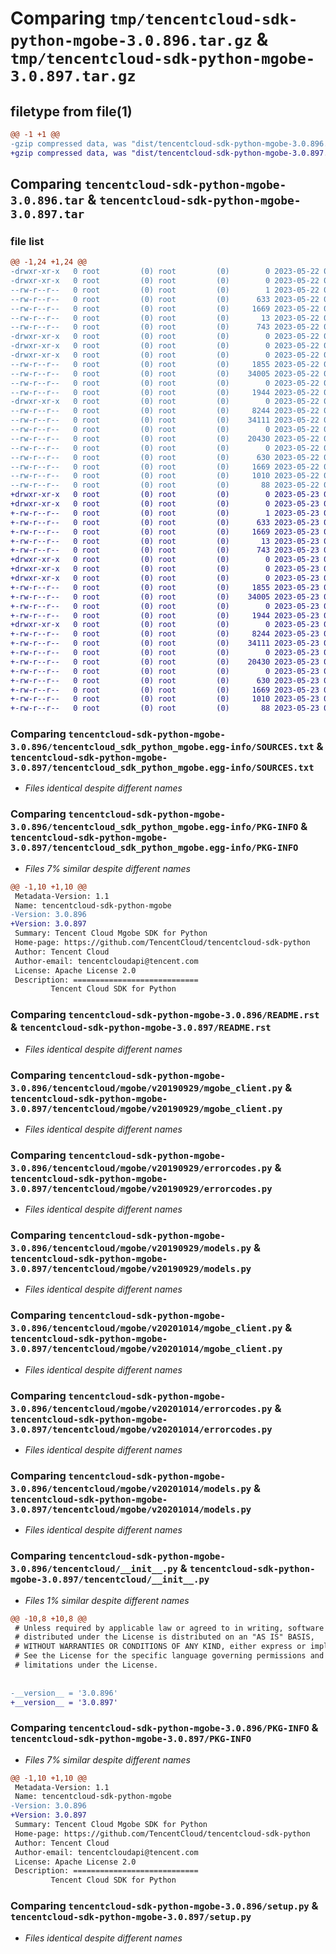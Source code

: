 # Comparing `tmp/tencentcloud-sdk-python-mgobe-3.0.896.tar.gz` & `tmp/tencentcloud-sdk-python-mgobe-3.0.897.tar.gz`

## filetype from file(1)

```diff
@@ -1 +1 @@
-gzip compressed data, was "dist/tencentcloud-sdk-python-mgobe-3.0.896.tar", last modified: Mon May 22 00:27:35 2023, max compression
+gzip compressed data, was "dist/tencentcloud-sdk-python-mgobe-3.0.897.tar", last modified: Tue May 23 02:26:41 2023, max compression
```

## Comparing `tencentcloud-sdk-python-mgobe-3.0.896.tar` & `tencentcloud-sdk-python-mgobe-3.0.897.tar`

### file list

```diff
@@ -1,24 +1,24 @@
-drwxr-xr-x   0 root         (0) root         (0)        0 2023-05-22 00:27:35.000000 tencentcloud-sdk-python-mgobe-3.0.896/
-drwxr-xr-x   0 root         (0) root         (0)        0 2023-05-22 00:27:35.000000 tencentcloud-sdk-python-mgobe-3.0.896/tencentcloud_sdk_python_mgobe.egg-info/
--rw-r--r--   0 root         (0) root         (0)        1 2023-05-22 00:27:35.000000 tencentcloud-sdk-python-mgobe-3.0.896/tencentcloud_sdk_python_mgobe.egg-info/dependency_links.txt
--rw-r--r--   0 root         (0) root         (0)      633 2023-05-22 00:27:35.000000 tencentcloud-sdk-python-mgobe-3.0.896/tencentcloud_sdk_python_mgobe.egg-info/SOURCES.txt
--rw-r--r--   0 root         (0) root         (0)     1669 2023-05-22 00:27:35.000000 tencentcloud-sdk-python-mgobe-3.0.896/tencentcloud_sdk_python_mgobe.egg-info/PKG-INFO
--rw-r--r--   0 root         (0) root         (0)       13 2023-05-22 00:27:35.000000 tencentcloud-sdk-python-mgobe-3.0.896/tencentcloud_sdk_python_mgobe.egg-info/top_level.txt
--rw-r--r--   0 root         (0) root         (0)      743 2023-05-22 00:27:35.000000 tencentcloud-sdk-python-mgobe-3.0.896/README.rst
-drwxr-xr-x   0 root         (0) root         (0)        0 2023-05-22 00:27:35.000000 tencentcloud-sdk-python-mgobe-3.0.896/tencentcloud/
-drwxr-xr-x   0 root         (0) root         (0)        0 2023-05-22 00:27:35.000000 tencentcloud-sdk-python-mgobe-3.0.896/tencentcloud/mgobe/
-drwxr-xr-x   0 root         (0) root         (0)        0 2023-05-22 00:27:35.000000 tencentcloud-sdk-python-mgobe-3.0.896/tencentcloud/mgobe/v20190929/
--rw-r--r--   0 root         (0) root         (0)     1855 2023-05-22 00:27:35.000000 tencentcloud-sdk-python-mgobe-3.0.896/tencentcloud/mgobe/v20190929/mgobe_client.py
--rw-r--r--   0 root         (0) root         (0)    34005 2023-05-22 00:27:35.000000 tencentcloud-sdk-python-mgobe-3.0.896/tencentcloud/mgobe/v20190929/errorcodes.py
--rw-r--r--   0 root         (0) root         (0)        0 2023-05-22 00:27:35.000000 tencentcloud-sdk-python-mgobe-3.0.896/tencentcloud/mgobe/v20190929/__init__.py
--rw-r--r--   0 root         (0) root         (0)     1944 2023-05-22 00:27:35.000000 tencentcloud-sdk-python-mgobe-3.0.896/tencentcloud/mgobe/v20190929/models.py
-drwxr-xr-x   0 root         (0) root         (0)        0 2023-05-22 00:27:35.000000 tencentcloud-sdk-python-mgobe-3.0.896/tencentcloud/mgobe/v20201014/
--rw-r--r--   0 root         (0) root         (0)     8244 2023-05-22 00:27:35.000000 tencentcloud-sdk-python-mgobe-3.0.896/tencentcloud/mgobe/v20201014/mgobe_client.py
--rw-r--r--   0 root         (0) root         (0)    34111 2023-05-22 00:27:35.000000 tencentcloud-sdk-python-mgobe-3.0.896/tencentcloud/mgobe/v20201014/errorcodes.py
--rw-r--r--   0 root         (0) root         (0)        0 2023-05-22 00:27:35.000000 tencentcloud-sdk-python-mgobe-3.0.896/tencentcloud/mgobe/v20201014/__init__.py
--rw-r--r--   0 root         (0) root         (0)    20430 2023-05-22 00:27:35.000000 tencentcloud-sdk-python-mgobe-3.0.896/tencentcloud/mgobe/v20201014/models.py
--rw-r--r--   0 root         (0) root         (0)        0 2023-05-22 00:27:35.000000 tencentcloud-sdk-python-mgobe-3.0.896/tencentcloud/mgobe/__init__.py
--rw-r--r--   0 root         (0) root         (0)      630 2023-05-22 00:27:35.000000 tencentcloud-sdk-python-mgobe-3.0.896/tencentcloud/__init__.py
--rw-r--r--   0 root         (0) root         (0)     1669 2023-05-22 00:27:35.000000 tencentcloud-sdk-python-mgobe-3.0.896/PKG-INFO
--rw-r--r--   0 root         (0) root         (0)     1010 2023-05-22 00:27:35.000000 tencentcloud-sdk-python-mgobe-3.0.896/setup.py
--rw-r--r--   0 root         (0) root         (0)       88 2023-05-22 00:27:35.000000 tencentcloud-sdk-python-mgobe-3.0.896/setup.cfg
+drwxr-xr-x   0 root         (0) root         (0)        0 2023-05-23 02:26:41.000000 tencentcloud-sdk-python-mgobe-3.0.897/
+drwxr-xr-x   0 root         (0) root         (0)        0 2023-05-23 02:26:41.000000 tencentcloud-sdk-python-mgobe-3.0.897/tencentcloud_sdk_python_mgobe.egg-info/
+-rw-r--r--   0 root         (0) root         (0)        1 2023-05-23 02:26:41.000000 tencentcloud-sdk-python-mgobe-3.0.897/tencentcloud_sdk_python_mgobe.egg-info/dependency_links.txt
+-rw-r--r--   0 root         (0) root         (0)      633 2023-05-23 02:26:41.000000 tencentcloud-sdk-python-mgobe-3.0.897/tencentcloud_sdk_python_mgobe.egg-info/SOURCES.txt
+-rw-r--r--   0 root         (0) root         (0)     1669 2023-05-23 02:26:41.000000 tencentcloud-sdk-python-mgobe-3.0.897/tencentcloud_sdk_python_mgobe.egg-info/PKG-INFO
+-rw-r--r--   0 root         (0) root         (0)       13 2023-05-23 02:26:41.000000 tencentcloud-sdk-python-mgobe-3.0.897/tencentcloud_sdk_python_mgobe.egg-info/top_level.txt
+-rw-r--r--   0 root         (0) root         (0)      743 2023-05-23 02:26:41.000000 tencentcloud-sdk-python-mgobe-3.0.897/README.rst
+drwxr-xr-x   0 root         (0) root         (0)        0 2023-05-23 02:26:41.000000 tencentcloud-sdk-python-mgobe-3.0.897/tencentcloud/
+drwxr-xr-x   0 root         (0) root         (0)        0 2023-05-23 02:26:41.000000 tencentcloud-sdk-python-mgobe-3.0.897/tencentcloud/mgobe/
+drwxr-xr-x   0 root         (0) root         (0)        0 2023-05-23 02:26:41.000000 tencentcloud-sdk-python-mgobe-3.0.897/tencentcloud/mgobe/v20190929/
+-rw-r--r--   0 root         (0) root         (0)     1855 2023-05-23 02:26:41.000000 tencentcloud-sdk-python-mgobe-3.0.897/tencentcloud/mgobe/v20190929/mgobe_client.py
+-rw-r--r--   0 root         (0) root         (0)    34005 2023-05-23 02:26:41.000000 tencentcloud-sdk-python-mgobe-3.0.897/tencentcloud/mgobe/v20190929/errorcodes.py
+-rw-r--r--   0 root         (0) root         (0)        0 2023-05-23 02:26:41.000000 tencentcloud-sdk-python-mgobe-3.0.897/tencentcloud/mgobe/v20190929/__init__.py
+-rw-r--r--   0 root         (0) root         (0)     1944 2023-05-23 02:26:41.000000 tencentcloud-sdk-python-mgobe-3.0.897/tencentcloud/mgobe/v20190929/models.py
+drwxr-xr-x   0 root         (0) root         (0)        0 2023-05-23 02:26:41.000000 tencentcloud-sdk-python-mgobe-3.0.897/tencentcloud/mgobe/v20201014/
+-rw-r--r--   0 root         (0) root         (0)     8244 2023-05-23 02:26:41.000000 tencentcloud-sdk-python-mgobe-3.0.897/tencentcloud/mgobe/v20201014/mgobe_client.py
+-rw-r--r--   0 root         (0) root         (0)    34111 2023-05-23 02:26:41.000000 tencentcloud-sdk-python-mgobe-3.0.897/tencentcloud/mgobe/v20201014/errorcodes.py
+-rw-r--r--   0 root         (0) root         (0)        0 2023-05-23 02:26:41.000000 tencentcloud-sdk-python-mgobe-3.0.897/tencentcloud/mgobe/v20201014/__init__.py
+-rw-r--r--   0 root         (0) root         (0)    20430 2023-05-23 02:26:41.000000 tencentcloud-sdk-python-mgobe-3.0.897/tencentcloud/mgobe/v20201014/models.py
+-rw-r--r--   0 root         (0) root         (0)        0 2023-05-23 02:26:41.000000 tencentcloud-sdk-python-mgobe-3.0.897/tencentcloud/mgobe/__init__.py
+-rw-r--r--   0 root         (0) root         (0)      630 2023-05-23 02:26:41.000000 tencentcloud-sdk-python-mgobe-3.0.897/tencentcloud/__init__.py
+-rw-r--r--   0 root         (0) root         (0)     1669 2023-05-23 02:26:41.000000 tencentcloud-sdk-python-mgobe-3.0.897/PKG-INFO
+-rw-r--r--   0 root         (0) root         (0)     1010 2023-05-23 02:26:41.000000 tencentcloud-sdk-python-mgobe-3.0.897/setup.py
+-rw-r--r--   0 root         (0) root         (0)       88 2023-05-23 02:26:41.000000 tencentcloud-sdk-python-mgobe-3.0.897/setup.cfg
```

### Comparing `tencentcloud-sdk-python-mgobe-3.0.896/tencentcloud_sdk_python_mgobe.egg-info/SOURCES.txt` & `tencentcloud-sdk-python-mgobe-3.0.897/tencentcloud_sdk_python_mgobe.egg-info/SOURCES.txt`

 * *Files identical despite different names*

### Comparing `tencentcloud-sdk-python-mgobe-3.0.896/tencentcloud_sdk_python_mgobe.egg-info/PKG-INFO` & `tencentcloud-sdk-python-mgobe-3.0.897/tencentcloud_sdk_python_mgobe.egg-info/PKG-INFO`

 * *Files 7% similar despite different names*

```diff
@@ -1,10 +1,10 @@
 Metadata-Version: 1.1
 Name: tencentcloud-sdk-python-mgobe
-Version: 3.0.896
+Version: 3.0.897
 Summary: Tencent Cloud Mgobe SDK for Python
 Home-page: https://github.com/TencentCloud/tencentcloud-sdk-python
 Author: Tencent Cloud
 Author-email: tencentcloudapi@tencent.com
 License: Apache License 2.0
 Description: ============================
         Tencent Cloud SDK for Python
```

### Comparing `tencentcloud-sdk-python-mgobe-3.0.896/README.rst` & `tencentcloud-sdk-python-mgobe-3.0.897/README.rst`

 * *Files identical despite different names*

### Comparing `tencentcloud-sdk-python-mgobe-3.0.896/tencentcloud/mgobe/v20190929/mgobe_client.py` & `tencentcloud-sdk-python-mgobe-3.0.897/tencentcloud/mgobe/v20190929/mgobe_client.py`

 * *Files identical despite different names*

### Comparing `tencentcloud-sdk-python-mgobe-3.0.896/tencentcloud/mgobe/v20190929/errorcodes.py` & `tencentcloud-sdk-python-mgobe-3.0.897/tencentcloud/mgobe/v20190929/errorcodes.py`

 * *Files identical despite different names*

### Comparing `tencentcloud-sdk-python-mgobe-3.0.896/tencentcloud/mgobe/v20190929/models.py` & `tencentcloud-sdk-python-mgobe-3.0.897/tencentcloud/mgobe/v20190929/models.py`

 * *Files identical despite different names*

### Comparing `tencentcloud-sdk-python-mgobe-3.0.896/tencentcloud/mgobe/v20201014/mgobe_client.py` & `tencentcloud-sdk-python-mgobe-3.0.897/tencentcloud/mgobe/v20201014/mgobe_client.py`

 * *Files identical despite different names*

### Comparing `tencentcloud-sdk-python-mgobe-3.0.896/tencentcloud/mgobe/v20201014/errorcodes.py` & `tencentcloud-sdk-python-mgobe-3.0.897/tencentcloud/mgobe/v20201014/errorcodes.py`

 * *Files identical despite different names*

### Comparing `tencentcloud-sdk-python-mgobe-3.0.896/tencentcloud/mgobe/v20201014/models.py` & `tencentcloud-sdk-python-mgobe-3.0.897/tencentcloud/mgobe/v20201014/models.py`

 * *Files identical despite different names*

### Comparing `tencentcloud-sdk-python-mgobe-3.0.896/tencentcloud/__init__.py` & `tencentcloud-sdk-python-mgobe-3.0.897/tencentcloud/__init__.py`

 * *Files 1% similar despite different names*

```diff
@@ -10,8 +10,8 @@
 # Unless required by applicable law or agreed to in writing, software
 # distributed under the License is distributed on an "AS IS" BASIS,
 # WITHOUT WARRANTIES OR CONDITIONS OF ANY KIND, either express or implied.
 # See the License for the specific language governing permissions and
 # limitations under the License.
 
 
-__version__ = '3.0.896'
+__version__ = '3.0.897'
```

### Comparing `tencentcloud-sdk-python-mgobe-3.0.896/PKG-INFO` & `tencentcloud-sdk-python-mgobe-3.0.897/PKG-INFO`

 * *Files 7% similar despite different names*

```diff
@@ -1,10 +1,10 @@
 Metadata-Version: 1.1
 Name: tencentcloud-sdk-python-mgobe
-Version: 3.0.896
+Version: 3.0.897
 Summary: Tencent Cloud Mgobe SDK for Python
 Home-page: https://github.com/TencentCloud/tencentcloud-sdk-python
 Author: Tencent Cloud
 Author-email: tencentcloudapi@tencent.com
 License: Apache License 2.0
 Description: ============================
         Tencent Cloud SDK for Python
```

### Comparing `tencentcloud-sdk-python-mgobe-3.0.896/setup.py` & `tencentcloud-sdk-python-mgobe-3.0.897/setup.py`

 * *Files identical despite different names*


